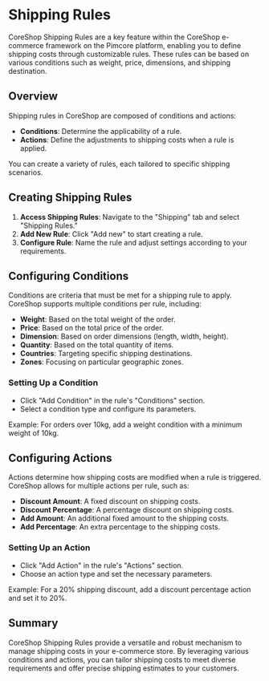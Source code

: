 # Shipping Rules

CoreShop Shipping Rules are a key feature within the CoreShop e-commerce framework on the Pimcore platform, enabling you to define shipping costs through customizable rules. These rules can be based on various conditions such as weight, price, dimensions, and shipping destination.

## Overview

Shipping rules in CoreShop are composed of conditions and actions:
- **Conditions**: Determine the applicability of a rule.
- **Actions**: Define the adjustments to shipping costs when a rule is applied.

You can create a variety of rules, each tailored to specific shipping scenarios.

## Creating Shipping Rules

1. **Access Shipping Rules**: Navigate to the "Shipping" tab and select "Shipping Rules."
2. **Add New Rule**: Click "Add new" to start creating a rule.
3. **Configure Rule**: Name the rule and adjust settings according to your requirements.

## Configuring Conditions

Conditions are criteria that must be met for a shipping rule to apply. CoreShop supports multiple conditions per rule, including:

- **Weight**: Based on the total weight of the order.
- **Price**: Based on the total price of the order.
- **Dimension**: Based on order dimensions (length, width, height).
- **Quantity**: Based on the total quantity of items.
- **Countries**: Targeting specific shipping destinations.
- **Zones**: Focusing on particular geographic zones.

### Setting Up a Condition

- Click "Add Condition" in the rule's "Conditions" section.
- Select a condition type and configure its parameters.

Example: For orders over 10kg, add a weight condition with a minimum weight of 10kg.

## Configuring Actions

Actions determine how shipping costs are modified when a rule is triggered. CoreShop allows for multiple actions per rule, such as:

- **Discount Amount**: A fixed discount on shipping costs.
- **Discount Percentage**: A percentage discount on shipping costs.
- **Add Amount**: An additional fixed amount to the shipping costs.
- **Add Percentage**: An extra percentage to the shipping costs.

### Setting Up an Action

- Click "Add Action" in the rule's "Actions" section.
- Choose an action type and set the necessary parameters.

Example: For a 20% shipping discount, add a discount percentage action and set it to 20%.

## Summary

CoreShop Shipping Rules provide a versatile and robust mechanism to manage shipping costs in your e-commerce store. By leveraging various conditions and actions, you can tailor shipping costs to meet diverse requirements and offer precise shipping estimates to your customers.
